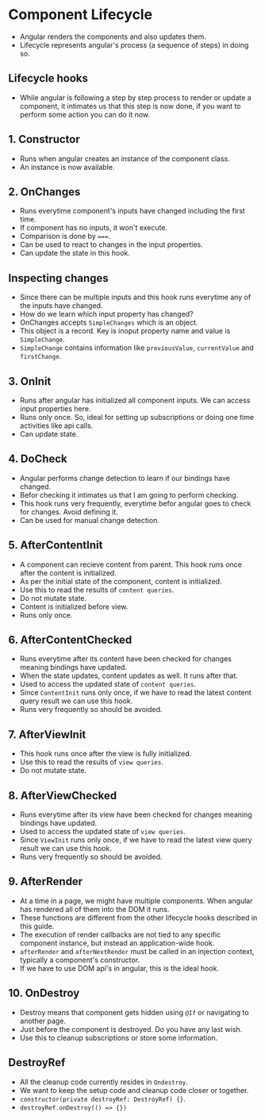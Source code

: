 # Component Lifecycle

- Angular renders the components and also updates them.
- Lifecycle represents angular's process (a sequence of steps) in doing so.

## Lifecycle hooks

- While angular is following a step by step process to render or update a component, it intimates us that this step is
  now done, if you want to perform some action you can do it now.

## 1. Constructor

- Runs when angular creates an instance of the component class.
- An instance is now available.

## 2. OnChanges

- Runs everytime component's inputs have changed including the first time.
- If component has no inputs, it won't execute.
- Comparison is done by `===`.
- Can be used to react to changes in the input properties.
- Can update the state in this hook.

## Inspecting changes

- Since there can be multiple inputs and this hook runs everytime any of the inputs have changed.
- How do we learn which input property has changed?
- OnChanges accepts `SimpleChanges` which is an object.
- This object is a record. Key is inoput property name and value is `SimpleChange`.
- `SimpleChange` contains information like `previousValue`, `currentValue` and `firstChange`.

## 3. OnInit

- Runs after angular has initialized all component inputs. We can access input properties here.
- Runs only once. So, ideal for setting up subscriptions or doing one time activities like api calls.
- Can update state.

## 4. DoCheck

- Angular performs change detection to learn if our bindings have changed.
- Befor checking it intimates us that I am going to perform checking.
- This hook runs very frequently, everytime befor angular goes to check for changes. Avoid defining it.
- Can be used for manual change detection.

## 5. AfterContentInit

- A component can recieve content from parent. This hook runs once after the content is initialized.
- As per the initial state of the component, content is initialized.
- Use this to read the results of `content queries`.
- Do not mutate state.
- Content is initialized before view.
- Runs only once.

## 6. AfterContentChecked

- Runs everytime after its content have been checked for changes meaning bindings have updated.
- When the state updates, content updates as well. It runs after that.
- Used to access the updated state of `content queries`.
- Since `ContentInit` runs only once, if we have to read the latest content query result we can use this hook.
- Runs very frequently so should be avoided.


## 7. AfterViewInit

- This hook runs once after the view is fully initialized.
- Use this to read the results of `view queries`.
- Do not mutate state.

## 8. AfterViewChecked

- Runs everytime after its view have been checked for changes meaning bindings have updated.
- Used to access the updated state of `view queries`.
- Since `ViewInit` runs only once, if we have to read the latest view query result we can use this hook.
- Runs very frequently so should be avoided.

## 9. AfterRender

- At a time in a page, we might have multiple components. When angular has rendered all of them into the DOM it runs.
- These functions are different from the other lifecycle hooks described in this guide.
- The execution of render callbacks are not tied to any specific component instance, but instead an application-wide hook.
- `afterRender` and `afterNextRender` must be called in an injection context, typically a component's constructor.
- If we have to use DOM api's in angular, this is the ideal hook.

## 10. OnDestroy

- Destroy means that component gets hidden using `@If` or navigating to another page.
- Just before the component is destroyed. Do you have any last wish.
- Use this to cleanup subscriptions or store some information.

## DestroyRef

- All the cleanup code currently resides in `Ondestroy`.
- We want to keep the setup code and cleanup code closer or together.
- `constructor(private destroyRef: DestroyRef) {}`.
- `destroyRef.onDestroy(() => {})`
